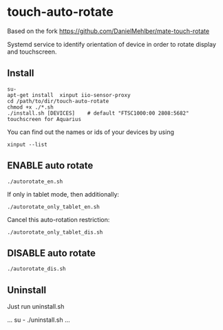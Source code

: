 # touch-auto-rotate
Based on the fork https://github.com/DanielMehlber/mate-touch-rotate

Systemd service to identify orientation of device in order to rotate display and touchscreen.

## Install

```
su-
apt-get install  xinput iio-sensor-proxy
cd /path/to/dir/touch-auto-rotate
chmod +x ./*.sh
./install.sh [DEVICES]    # default "FTSC1000:00 2808:5682" touchscreen for Aquarius
```

You can find out the names or ids of your devices by using

```
xinput --list
```

## ENABLE auto rotate

```
./autorotate_en.sh
```
If only in tablet mode, then additionally:

```
./autorotate_only_tablet_en.sh
```
Cancel this auto-rotation restriction:
```
./autorotate_only_tablet_dis.sh
```

## DISABLE auto rotate
```
./autorotate_dis.sh
```

## Uninstall 
Just run uninstall.sh

...
su -
./uninstall.sh
...
